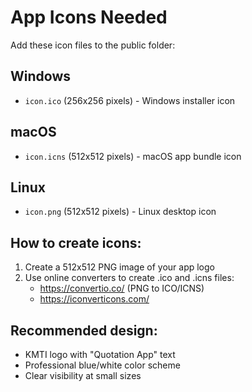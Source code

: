 # App Icons Needed

Add these icon files to the public folder:

## Windows
- `icon.ico` (256x256 pixels) - Windows installer icon

## macOS  
- `icon.icns` (512x512 pixels) - macOS app bundle icon

## Linux
- `icon.png` (512x512 pixels) - Linux desktop icon

## How to create icons:
1. Create a 512x512 PNG image of your app logo
2. Use online converters to create .ico and .icns files:
   - https://convertio.co/ (PNG to ICO/ICNS)
   - https://iconverticons.com/

## Recommended design:
- KMTI logo with "Quotation App" text
- Professional blue/white color scheme
- Clear visibility at small sizes
